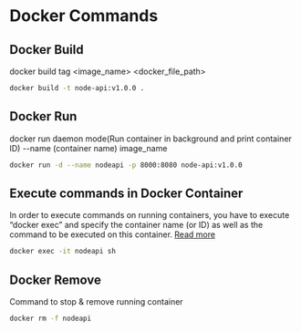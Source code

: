 # Docker Commands

## Docker Build

docker build tag <image_name> <docker_file_path>

```sh
docker build -t node-api:v1.0.0 .
```

## Docker Run

docker run daemon mode(Run container in background and print container ID) --name (container name) image_name

```sh
docker run -d --name nodeapi -p 8000:8080 node-api:v1.0.0
```

## Execute commands in Docker Container

In order to execute commands on running containers, you have to execute “docker exec” and specify the container name (or ID) as well as the command to be executed on this container. [Read more](https://devconnected.com/docker-exec-command-with-examples/)

```sh
docker exec -it nodeapi sh
```

## Docker Remove

Command to stop & remove running container

```sh
docker rm -f nodeapi
```